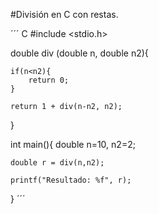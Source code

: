 #División en C con restas.

´´´ C
#include <stdio.h>

double div (double n, double n2){

    if(n<n2){
        return 0;
    }

    return 1 + div(n-n2, n2);
}

int main(){
    double n=10, n2=2;

    double r = div(n,n2);

    printf("Resultado: %f", r);
}
´´´
